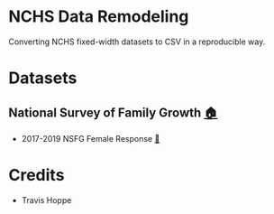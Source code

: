 # NCHS Data Remodeling

Converting NCHS fixed-width datasets to CSV in a reproducible way.

# Datasets
## National Survey of Family Growth [:house:](https://www.cdc.gov/nchs/nsfg/index.htm)
+ 2017-2019 NSFG Female Response [:notebook:](projects/NSFG/specification/2017_2019_FemRespSetup.yaml)

# Credits

+ Travis Hoppe